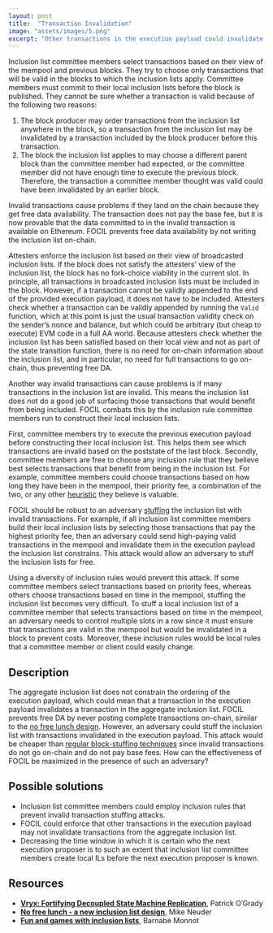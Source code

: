 ```yaml
---
layout: post
title:  "Transaction Invalidation"
image: "assets/images/5.png"
excerpt: "Other transactions in the execution payload could invalidate transactions in local inclusion lists. Invalid transactions should not be written on-chain because it would expose free data availability (DA). How is free DA prevented in FOCIL? How does FOCIL prevent an adversary stuffing the IL with invalid transactions?"
---
```


Inclusion list committee members select transactions based on their view of the mempool and previous blocks. They try to choose only transactions that will be valid in the blocks to which the inclusion lists apply. Committee members must commit to their local inclusion lists before the block is published. They cannot be sure whether a transaction is valid because of the following two reasons:

1. The block producer may order transactions from the inclusion list anywhere in the block, so a transaction from the inclusion list may be invalidated by a transaction included by the block producer before this transaction.
2. The block the inclusion list applies to may choose a different parent block than the committee member had expected, or the committee member did not have enough time to execute the previous block. Therefore, the transaction a committee member thought was valid could have been invalidated by an earlier block.

Invalid transactions cause problems if they land on the chain because they get free data availability. The transaction does not pay the base fee, but it is now provable that the data committed to in the invalid transaction is available on Ethereum. FOCIL prevents free data availability by not writing the inclusion list on-chain. 

Attesters enforce the inclusion list based on their view of broadcasted inclusion lists. If the block does not satisfy the attesters’ view of the inclusion list, the block has no fork-choice viability in the current slot. In principle, all transactions in broadcasted inclusion lists must be included in the block. However, if a transaction cannot be validly appended to the end of the provided execution payload, it does not have to be included. Attesters check whether a transaction can be validly appended by running the `Valid` function, which at this point is just the usual transaction validity check on the sender’s nonce and balance, but which could be arbitrary (but cheap to execute) EVM code in a full AA world. Because attesters check whether the inclusion list has been satisfied based on their local view and not as part of the state transition function, there is no need for on-chain information about the inclusion list, and in particular, no need for full transactions to go on-chain, thus preventing free DA.

Another way invalid transactions can cause problems is if many transactions in the inclusion list are invalid. This means the inclusion list does not do a good job of surfacing those transactions that would benefit from being included. FOCIL combats this by the inclusion rule committee members run to construct their local inclusion lists.

First, committee members try to execute the previous execution payload before constructing their local inclusion list. This helps them see which transactions are invalid based on the poststate of the last block. Secondly, committee members are free to choose any inclusion rule that they believe best selects transactions that benefit from being in the inclusion list. For example, committee members could choose transactions based on how long they have been in the mempool, their priority fee, a combination of the two, or any other [heuristic](https://x.com/arindamsingh03/status/1838541552387264673?s=61) they believe is valuable. 

FOCIL should be robust to an adversary [stuffing](https://ethresear.ch/t/fun-and-games-with-inclusion-lists/16557) the inclusion list with invalid transactions. For example, if all inclusion list committee members build their local inclusion lists by selecting those transactions that pay the highest priority fee, then an adversary could send high-paying valid transactions in the mempool and invalidate them in the execution payload the inclusion list constrains. This attack would allow an adversary to stuff the inclusion lists for free.

Using a diversity of inclusion rules would prevent this attack. If some committee members select transactions based on priority fees, whereas others choose transactions based on time in the mempool, stuffing the inclusion list becomes very difficult. To stuff a local inclusion list of a committee member that selects transactions based on time in the mempool, an adversary needs to control multiple slots in a row since it must ensure that transactions are valid in the mempool but would be invalidated in a block to prevent costs. Moreover, these inclusion rules would be local rules that a committee member or client could easily change.

## Description

The aggregate inclusion list does not constrain the ordering of the execution payload, which could mean that a transaction in the execution payload invalidates a transaction in the aggregate inclusion list. FOCIL prevents free DA by never posting complete transactions on-chain, similar to the [no free lunch design](https://ethresear.ch/t/no-free-lunch-a-new-inclusion-list-design/16389). However, an adversary could stuff the inclusion list with transactions invalidated in the execution payload. This attack would be cheaper than [regular block-stuffing techniques](https://ethresear.ch/t/fun-and-games-with-inclusion-lists/16557) since invalid transactions do not go on-chain and do not pay base fees. How can the effectiveness of FOCIL be maximized in the presence of such an adversary?

## Possible solutions

- Inclusion list committee members could employ inclusion rules that prevent invalid transaction stuffing attacks.
- FOCIL could enforce that other transactions in the execution payload may not invalidate transactions from the aggregate inclusion list.
- Decreasing the time window in which it is certain who the next execution proposer is to such an extent that inclusion list committee members create local ILs before the next execution proposer is known.

## Resources

- [**Vryx: Fortifying Decoupled State Machine Replication**](https://hackmd.io/@patrickogrady/rys8mdl5p#Making-the-Case-for-Decoupled-State-Machine-Replication-DSMR), Patrick O’Grady
- [**No free lunch - a new inclusion list design**](https://ethresear.ch/t/no-free-lunch-a-new-inclusion-list-design/16389), Mike Neuder
- [**Fun and games with inclusion lists**](https://ethresear.ch/t/fun-and-games-with-inclusion-lists/16557), Barnabé Monnot
